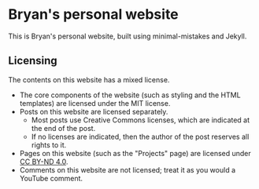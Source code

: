# Bryan's personal website

This is Bryan's personal website, built using minimal-mistakes and Jekyll.

## Licensing
The contents on this website has a mixed license.
- The core components of the website (such as styling and the HTML templates) are licensed under the MIT license.
- Posts on this website are licensed separately.
  - Most posts use Creative Commons licenses, which are indicated at the end of the post.
  - If no licenses are indicated, then the author of the post reserves all rights to it.
- Pages on this website (such as the "Projects" page) are licensed under [CC BY-ND 4.0](https://creativecommons.org/licenses/by-nd/4.0/).
- Comments on this website are not licensed; treat it as you would a YouTube comment.
